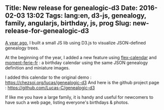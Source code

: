 Title: New release for genealogic-d3
Date: 2016-02-03 13:02
Tags: lang:en, d3-js, genealogy, family, angularjs, birthday, js, prog
Slug: new-release-for-genealogic-d3
---
[A year ago](/lucas/blog/2014/11/18/en-genealogy-tree-visualization-with-d3-js), I built a small JS lib using D3.js to visualize JSON-defined genealogy trees.

At the beginning of the year, I added a new feature using [flex-calendar](https://github.com/Russian60/flex-calendar) and [moment-ferie-fr](https://github.com/DepthFrance/moment-ferie-fr) : a birthday calendar using the same JSON genealogy definition and miniature images.

I added this calendar to the original demo : <https://chezsoi.org/lucas/genealogic-d3>
And here is the github project page : <https://github.com/Lucas-C/genealogic-d3>

If like me you have a large family, it is handy and useful for newcomers to have such a web page, listing everyone's birthdays & photos.
